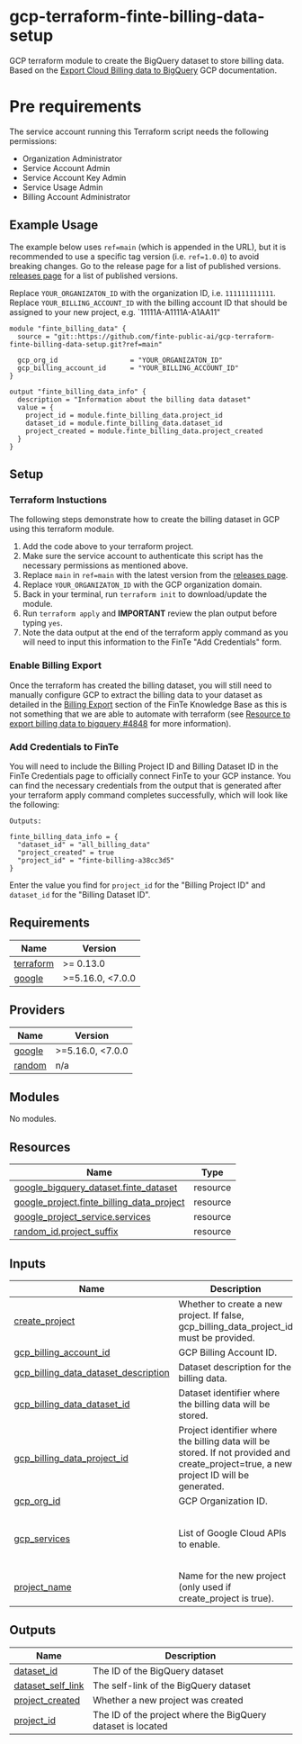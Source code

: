 
# gcp-terraform-finte-billing-data-setup

GCP terraform module to create the BigQuery dataset to store billing data. Based on the [Export Cloud Billing data to BigQuery](https://cloud.google.com/billing/docs/how-to/export-data-bigquery) GCP documentation.

# Pre requirements

The service account running this Terraform script needs the following permissions:

* Organization Administrator
* Service Account Admin
* Service Account Key Admin
* Service Usage Admin
* Billing Account Administrator

## Example Usage

The example below uses `ref=main` (which is appended in the URL),  but it is recommended to use a specific tag version (i.e. `ref=1.0.0`) to avoid breaking changes. Go to the release page for a list of published versions. [releases page](https://github.com/finte-public-ai/gcp-terraform-finte-billing-data-setup/releases) for a list of published versions.

Replace `YOUR_ORGANIZATON_ID` with the organization ID, i.e. `111111111111`.
Replace `YOUR_BILLING_ACCOUNT_ID` with the billing account ID that should be assigned to your new project, e.g. `11111A-A1111A-A1AA11"

```
module "finte_billing_data" {
  source = "git::https://github.com/finte-public-ai/gcp-terraform-finte-billing-data-setup.git?ref=main"

  gcp_org_id                  = "YOUR_ORGANIZATON_ID"
  gcp_billing_account_id      = "YOUR_BILLING_ACCOUNT_ID"
}

output "finte_billing_data_info" {
  description = "Information about the billing data dataset"
  value = {
    project_id = module.finte_billing_data.project_id
    dataset_id = module.finte_billing_data.dataset_id
    project_created = module.finte_billing_data.project_created
  }
}
```

## Setup

### Terraform Instuctions
The following steps demonstrate how to create the billing dataset in GCP using this terraform module.

1. Add the code above to your terraform project.
2. Make sure the service account to authenticate this script has the necessary permissions as mentioned above.
3. Replace `main` in `ref=main` with the latest version from the [releases page](https://github.com/finte-public-ai/gcp-terraform-finte-billing-data-setup/releases).
4. Replace `YOUR_ORGANIZATON_ID` with the GCP organization domain.
8. Back in your terminal, run `terraform init` to download/update the module.
9. Run `terraform apply` and **IMPORTANT** review the plan output before typing `yes`.
10. Note the data output at the end of the terraform apply command as you will need to input this information to the FinTe "Add Credentials" form.

### Enable Billing Export
Once the terraform has created the billing dataset, you will still need to manually configure GCP to extract the billing data to your dataset as detailed in the [Billing Export](https://docs.google.com/document/d/1U9wysY8wVnQMd4If3QJ1wzUZaSlAFZhRCjxnAYTr1eI/edit?tab=t.mkwww84swex5) section of the FinTe Knowledge Base as this is not something that we are able to automate with terraform (see [Resource to export billing data to bigquery #4848](https://github.com/hashicorp/terraform-provider-google/issues/4848) for more information).

### Add Credentials to FinTe
You will need to include the Billing Project ID and Billing Dataset ID in the FinTe Credentials page to officially connect FinTe to your GCP instance. You can find the necessary credentials from the output that is generated after your terraform apply command completes successfully, which will look like the following:
```
Outputs:

finte_billing_data_info = {
  "dataset_id" = "all_billing_data"
  "project_created" = true
  "project_id" = "finte-billing-a38cc3d5"
}
```
Enter the value you find for `project_id` for the "Billing Project ID" and `dataset_id` for the "Billing Dataset ID".



<!-- BEGIN_TF_DOCS -->
## Requirements

| Name | Version |
|------|---------|
| <a name="requirement_terraform"></a> [terraform](#requirement\_terraform) | >= 0.13.0 |
| <a name="requirement_google"></a> [google](#requirement\_google) | >=5.16.0, <7.0.0 |

## Providers

| Name | Version |
|------|---------|
| <a name="provider_google"></a> [google](#provider\_google) | >=5.16.0, <7.0.0 |
| <a name="provider_random"></a> [random](#provider\_random) | n/a |

## Modules

No modules.

## Resources

| Name | Type |
|------|------|
| [google_bigquery_dataset.finte_dataset](https://registry.terraform.io/providers/hashicorp/google/latest/docs/resources/bigquery_dataset) | resource |
| [google_project.finte_billing_data_project](https://registry.terraform.io/providers/hashicorp/google/latest/docs/resources/project) | resource |
| [google_project_service.services](https://registry.terraform.io/providers/hashicorp/google/latest/docs/resources/project_service) | resource |
| [random_id.project_suffix](https://registry.terraform.io/providers/hashicorp/random/latest/docs/resources/id) | resource |

## Inputs

| Name | Description | Type | Default | Required |
|------|-------------|------|---------|:--------:|
| <a name="input_create_project"></a> [create\_project](#input\_create\_project) | Whether to create a new project. If false, gcp\_billing\_data\_project\_id must be provided. | `bool` | `true` | no |
| <a name="input_gcp_billing_account_id"></a> [gcp\_billing\_account\_id](#input\_gcp\_billing\_account\_id) | GCP Billing Account ID. | `string` | n/a | yes |
| <a name="input_gcp_billing_data_dataset_description"></a> [gcp\_billing\_data\_dataset\_description](#input\_gcp\_billing\_data\_dataset\_description) | Dataset description for the billing data. | `string` | `"All billing data (required by FinTe)"` | no |
| <a name="input_gcp_billing_data_dataset_id"></a> [gcp\_billing\_data\_dataset\_id](#input\_gcp\_billing\_data\_dataset\_id) | Dataset identifier where the billing data will be stored. | `string` | `"all_billing_data"` | no |
| <a name="input_gcp_billing_data_project_id"></a> [gcp\_billing\_data\_project\_id](#input\_gcp\_billing\_data\_project\_id) | Project identifier where the billing data will be stored. If not provided and create\_project=true, a new project ID will be generated. | `string` | `null` | no |
| <a name="input_gcp_org_id"></a> [gcp\_org\_id](#input\_gcp\_org\_id) | GCP Organization ID. | `string` | n/a | yes |
| <a name="input_gcp_services"></a> [gcp\_services](#input\_gcp\_services) | List of Google Cloud APIs to enable. | `list(string)` | <pre>[<br/>  "bigquery.googleapis.com",<br/>  "bigquerydatatransfer.googleapis.com"<br/>]</pre> | no |
| <a name="input_project_name"></a> [project\_name](#input\_project\_name) | Name for the new project (only used if create\_project is true). | `string` | `"Billing BigQuery"` | no |

## Outputs

| Name | Description |
|------|-------------|
| <a name="output_dataset_id"></a> [dataset\_id](#output\_dataset\_id) | The ID of the BigQuery dataset |
| <a name="output_dataset_self_link"></a> [dataset\_self\_link](#output\_dataset\_self\_link) | The self-link of the BigQuery dataset |
| <a name="output_project_created"></a> [project\_created](#output\_project\_created) | Whether a new project was created |
| <a name="output_project_id"></a> [project\_id](#output\_project\_id) | The ID of the project where the BigQuery dataset is located |
<!-- END_TF_DOCS -->
